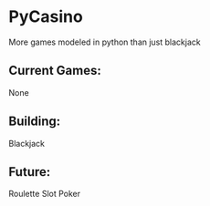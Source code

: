 # PyCasino
More games modeled in python than just blackjack

## Current Games:
None

## Building:
Blackjack

## Future:
Roulette
Slot
Poker
